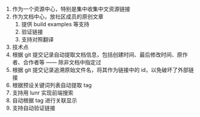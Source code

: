 1. 作为一个资源中心，特别是集中收集中文资源链接
1. 作为文档中心，放社区成员的原创文章
   1. 提供 build examples 等支持
   1. 验证链接
   1. 支持对照翻译
1. 技术点
  1. 根据 git 提交记录自动提取文档信息，包括创建时间、最后修改时间、原作者、合作者等 —— 除非文档中指定过
  1. 根据 git 提交记录追溯原始文件名，将其作为链接中的 id，以免破坏了外部链接
  1. 根据预设关键词列表自动提取 tag
  1. 支持用 lunr 实现前端搜索
  1. 自动根据 tag 进行关联显示
  1. 支持自动验证链接
